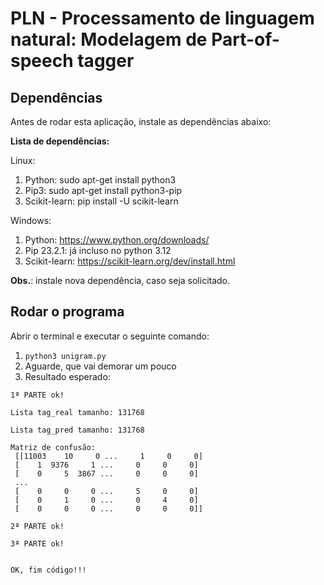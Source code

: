 # PLN - Processamento de linguagem natural: Modelagem de Part-of-speech tagger  

## Dependências  

Antes de rodar esta aplicação, instale as dependências abaixo:  

**Lista de dependências:**  

Linux:  
1. Python: sudo apt-get install python3  
2. Pip3: sudo apt-get install python3-pip  
3. Scikit-learn: pip install -U scikit-learn   

Windows:  
1. Python: https://www.python.org/downloads/  
2. Pip 23.2.1: já incluso no python 3.12  
3. Scikit-learn: https://scikit-learn.org/dev/install.html   

**Obs.**: instale nova dependência, caso seja solicitado.  

## Rodar o programa  

Abrir o terminal e executar o seguinte comando:  

1. `python3 unigram.py`  
2. Aguarde, que vai demorar um pouco  
3. Resultado esperado:  

```
1ª PARTE ok!  

Lista tag_real tamanho: 131768  

Lista tag_pred tamanho: 131768  

Matriz de confusão:  
 [[11003    10     0 ...     1     0     0]  
 [    1  9376     1 ...     0     0     0]  
 [    0     5  3867 ...     0     0     0]  
 ...
 [    0     0     0 ...     5     0     0]  
 [    0     1     0 ...     0     4     0]  
 [    0     0     0 ...     0     0     0]]  

2ª PARTE ok!  

3ª PARTE ok!  


OK, fim código!!!  
```



